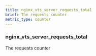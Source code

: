 ```yaml
---
title: nginx_vts_server_requests_total
brief: The requests counter
metric_type: counter
---
```

### nginx_vts_server_requests_total

The requests counter